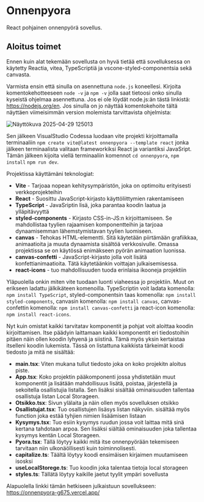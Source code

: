 # Onnenpyora
React pohjainen onnenpyörä sovellus.

## Aloitus toimet

Ennen kuin alat tekemään sovellusta on hyvä tietää että sovelluksessa on käytetty Reactia, vitea, TypeScriptiä ja vscone-styled-componentsia sekä canvasta.

Varmista ensin että sinulla on asennettuna `node.js` koneellesi. Kirjoita komentokehotteeseen `node -v` ja `npm -v` jolla saat tietoosi onko sinulla kyseistä ohjelmaa asennettuna. Jos ei ole löydät node.js:än tästä linkistä: https://nodejs.org/en. Jos sinulla on jo näyttää komentokehoite tältä näyttäen viimeisimmän version molemista tarvittavista ohjelmista:


![Näyttökuva 2025-04-29 125013](https://github.com/user-attachments/assets/612a53dd-12fc-407a-a812-30e38b4f196e)

Sen jälkeen VisualStudio Codessa luodaan vite projekti kirjoittamalla terminaaliin `npm create vite@latest onnenpyora --template react` jonka jälkeen terminaalista valitaan frameworkiksi React ja variantiksi JavaSript. Tämän jälkeen kijoita viellä terminaaliin komennot `cd onnenpyora`, `npm install` `npm run dev`.

Projektissa käyttämäni teknologiat:
* **Vite** - Tarjoaa nopean kehitysympäristön, joka on optimoitu erityisesti verkkoprojekteihin
* **React** - Suosittu JavaScript-kirjasto käyttöliittymien rakentamiseen
* **TypeScript** - JavaSriptin lisä, joka parantaa koodin laatua ja ylläpitävyyttä
* **styled-components** - Kirjasto CSS-in-JS:n kirjoittamiseen. Se mahdollistaa tyylien rajaamisen komponentteihin ja tarjoaa dynaamisemman lähemstymistavan tyylien luomiseen.
* **canvas** - Tehokas HTML-elementti. Sitä käytetään piirtämään grafiikkaa, animaatioita ja muuta dynaamista sisältöä verkkosivulle. Omassa projektissa se on käytössä enimäkseen pyörän animaation luonissa.
* **canvas-confetti** - JavaScript-kirjasto jolla voit lisätä konfettianimaatioita. Tätä käytetäänkin voittajan julkaisemisessa.
* **react-icons** - tuo mahdollisuuden tuoda erinlaisa ikooneja projektiin

Yläpuolella onkin miten vite tuodaan luonti viaheessa jo projektiin. Muut on erikseen ladattu jälkikäteen komenoilla. TypeScriptin voit ladata komenolla: `npm install TypeScript`, styled-componentsin taas komenolla: `npm install styled-components`, canvasin komenolla: `npm install canvas`, canvas-confettin komenolla: `npm install canvas-confetti` ja react-icon komenolla: `npm install react-icons`.

Nyt kuin omistat kaikki tarvitatav komponentit ja pohjat voit aloittaa koodin kirjoittamisen. Itse päädyin laittamaan kaikki komponentit eri tiedostoihin pitäen näin ollen koodin lyhyenä ja siistinä. Tämä myös yksin kertaistaa itselleni koodin lukemista. Tässä on listattuna kaikkista tärkeimät koodi tiedosto ja mitä ne sisältää:

* **main.tsx**: Viten mukana tullut tiedosto joka on koko projekitn aloitus piste.
* **App.tsx**: Koko projektin pääkomponenti jossa yhdistetään muut komponentit ja lisätään mahdollisuus lisätä, poistaa, järjestellä ja sekoitella osallistujia listalla. Sen lisäksi sisältää ominaisuuden tallentaa osallistuja listan Local Storageen.
* **Otsikko.tsx**: Sivun ylälaita ja näin ollen myös sovelluksen otsikko
* **Osallistujat.tsx**: Tuo osallistujen lisäsys listan näkyviin. sisältää myös function joka estää tyhjien nimien lisäämisen listaan
* **Kysymys.tsx**: Tuo esiin kysymys ruudun jossa voit laittaa mitä sinä kertana tahdotaan arpoa. Sen lisäksi siältää ominaisuuden joka tallentaa kysymys kentän Local Storageen.
* **Pyora.tsx**: Tällä löytyy kaikki mitä itse onnenpyörään tekemiseen tarvitaan niin ulkonäöllisesti kuin toiminnolisesti.
* **capitalize.ts**: Täältä löytyy koodi ensimäisen kirjaimen muutamiseen isosksi
* **useLocalStorege.ts**: Tuo koodin joka talentaa tietoja local storageen
* **styles.ts**: Tällätä löytyy kaikille jaetut tyylit ympäri sovellusta

Alapuolella linkki tämän hetkiseen julkaistuun sovellukseen:
https://onnenpyora-g675.vercel.app/
